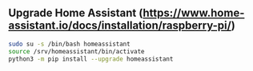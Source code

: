 ## Upgrade Home Assistant (https://www.home-assistant.io/docs/installation/raspberry-pi/)
```bash
sudo su -s /bin/bash homeassistant 
source /srv/homeassistant/bin/activate
python3 -m pip install --upgrade homeassistant
```
